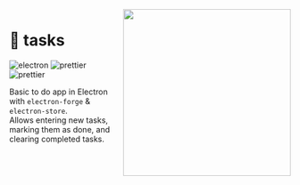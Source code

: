 <img src="https://media4.giphy.com/media/C07W60NOFKiMizAnoa/giphy.gif" align="right" width="300" />

# 📝 tasks

![electron](https://img.shields.io/badge/electron-fff?style=flat&logo=electron) ![prettier](https://img.shields.io/badge/prettier-blue?style=flat&logo=prettier) ![prettier](https://img.shields.io/badge/jquery-yellow?style=flat&logo=jquery)

Basic to do app in Electron with `electron-forge` & `electron-store`. <br />
Allows entering new tasks, marking them as done, and clearing completed tasks.

